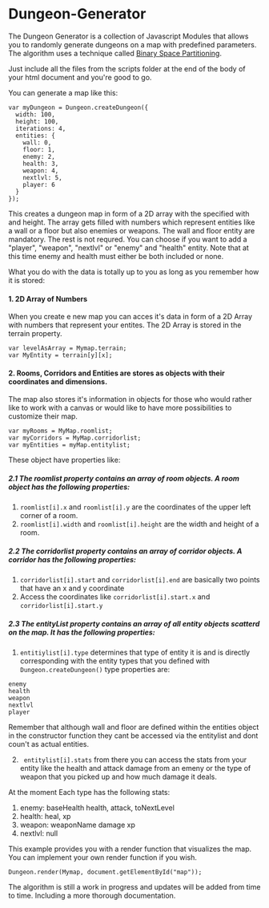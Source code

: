 # Dungeon-Generator

The Dungeon Generator is a collection of Javascript Modules that allows you to randomly generate dungeons on a map with predefined parameters. The algorithm uses a technique called [Binary Space Partitioning](https://en.wikipedia.org/wiki/Binary_space_partitioning).

Just include all the files from the scripts folder at the end of the body of your html document and you're good to go.

You can generate a map like this: 

```
var myDungeon = Dungeon.createDungeon({
  width: 100,
  height: 100,
  iterations: 4,
  entities: {
    wall: 0,
    floor: 1,
    enemy: 2,
    health: 3,
    weapon: 4,
    nextlvl: 5,
    player: 6
  }
});
```
This creates a dungeon map in form of a 2D array with the specified with and height.
The array gets filled with numbers which represent entities like a wall or a floor but also enemies or weapons.
The wall and floor entity are mandatory. The rest is not requred. You can choose if you want to add a "player", "weapon", "nextlvl" or "enemy" and "health" entity. Note that at this time enemy and health must either be both included or none.

What you do with the data is totally up to you as long as you remember how it is stored:

#### 1. 2D Array of Numbers
  When you create e new map you can acces it's data in form of a 2D Array with numbers that represent your entites.
  The 2D Array is stored in the terrain property.
  
  ```
  var levelAsArray = Mymap.terrain;
  var MyEntity = terrain[y][x];
  ```
  
#### 2. Rooms, Corridors and Entities are stores as objects with their coordinates and dimensions.
The map also stores it's information in objects for those who would rather like to work with a canvas or would like to have more possibilities to customize their map.

``` 
var myRooms = MyMap.roomlist;
var myCorridors = MyMap.corridorlist;
var myEntities = myMap.entitylist;
```

These object have properties like:

  
##### 2.1 The roomlist property contains an array of room objects. A room object has the following properties:
  
1. ```roomlist[i].x``` and ```roomlist[i].y``` are the coordinates of the upper left corner of a room.
2. ```roomlist[i].width``` and ```roomlist[i].height``` are the width and height of a room.
  
##### 2.2 The corridorlist property contains an array of corridor objects. A corridor has the following properties:

1. ```corridorlist[i].start``` and ```corridorlist[i].end``` are basically two points that have an x and y coordinate
2. Access the coordinates like ```corridorlist[i].start.x``` and ```corridorlist[i].start.y```
  
##### 2.3 The entityList property contains an array of all entity objects scatterd on the map. It has the following properties:

1. ```entitiylist[i].type``` determines that type of entity it is and is directly corresponding with the entity types that you defined with ```Dungeon.createDungeon()``` type properties are:

  ```
  enemy
  health
  weapon
  nextlvl
  player
  ```
 
  Remember that although wall and floor are defined within the entities object in the constructor function they cant be accessed via the entitylist and dont coun't as actual entities.

2. ``` entitylist[i].stats``` from there you can access the stats from your entity like the health and attack damage from an emeny or the type of weapon that you picked up and how much damage it deals.

At the moment Each type has the following stats:

  1. enemy: baseHealth health, attack, toNextLevel
  2. health: heal, xp
  3. weapon: weaponName damage xp
  4. nextlvl: null


This example provides you with a render function that visualizes the map. You can implement your own render function if you wish.

```
Dungeon.render(Mymap, document.getElementById("map"));
```

The algorithm is still a work in progress and updates will be added from time to time. Including a more thorough documentation.
